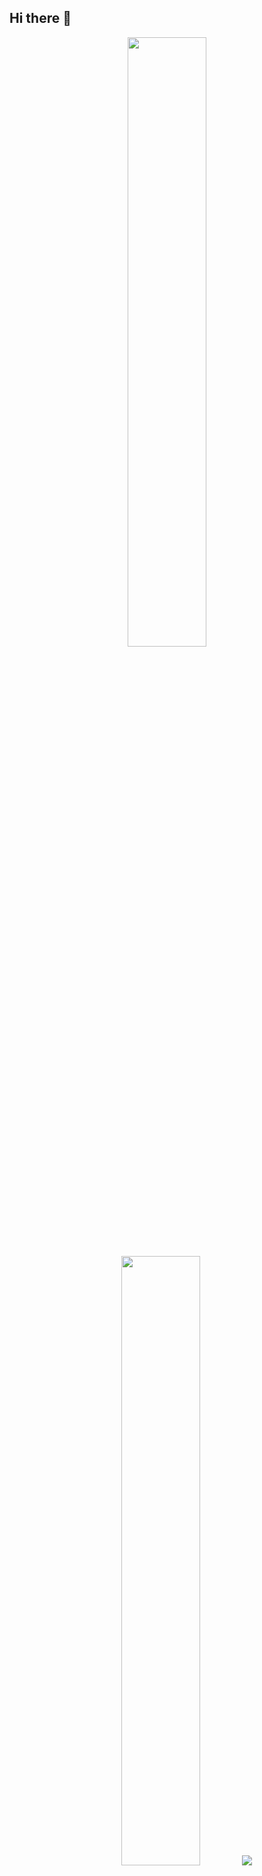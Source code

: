 ## Hi there 👋

<!-- ## Las estadisticas del repositorio
![Condor Coders' GitHub stats](https://github-readme-stats.vercel.app/api?username=Th3Julius&include_all_commits=true&count_private=true&show_icons=true&&theme=dark) ![Top Langs](https://github-readme-stats.vercel.app/api/top-langs/?username=Th3Julius&layout=compact&theme=dark) -->


<p align="center">
  <img height="50%" width="auto" src ="https://github-readme-stats.vercel.app/api?username=Th3Julius&show_icons=true&count_private=true&theme=darcula&hide_border=true&hide=issues,contribs&bg_color=00000000">
  <img height="50%" width="auto" src ="https://github-readme-stats.vercel.app/api/top-langs/?username=Th3Julius&layout=compact&hide_border=true&theme=darcula&bg_color=00000000&langs_count=6&hide=jupyter%20notebook,tex,css,php&exclude_repo=Pacman-AI">
  <img src ="https://github-readme-streak-stats.herokuapp.com?user=Th3Julius&theme=darcula&hide_border=true&background=FFFFFF00">
  <br>
  <br>
<!--   <a href="https://www.buymeacoffee.com/Th3Julius"> <img align="center" src="https://cdn.buymeacoffee.com/buttons/v2/default-orange.png" height="50" width="210" alt="aveek.saha" /></a> -->
</p>
